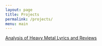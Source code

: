 ```yaml
---
layout: page
title: Projects
permalink: /projects/
menu: main
---
```


[Analysis of Heavy Metal Lyrics and Reviews](/projects/heavy-metal-analysis.html)
